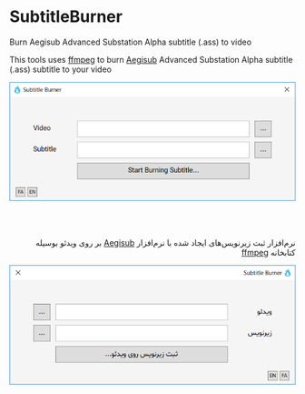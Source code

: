 # SubtitleBurner
Burn Aegisub Advanced Substation Alpha subtitle (.ass) to video

This tools uses [ffmpeg](https://ffmpeg.org/) to burn [Aegisub](http://www.aegisub.org/) Advanced Substation Alpha subtitle (.ass) subtitle to your video

![Subtitle Burner](images/subtitle_burner_en.png)

<br />
<br />
<div dir="rtl">

نرم‌افزار ثبت زیرنویس‌های ایجاد شده با نرم‌افزار 
[Aegisub](http://www.aegisub.org/)
 بر روی ویدئو بوسیله کتابخانه 
 [ffmpeg](https://ffmpeg.org/)

</div>

![Subtitle Burner](images/subtitle_burner_fa.png)


